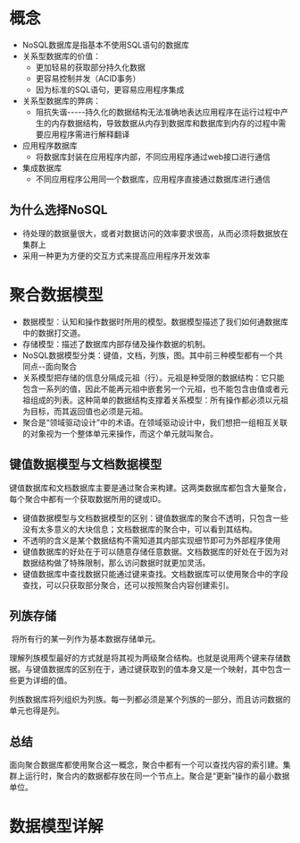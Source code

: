 # 概念

- NoSQL数据库是指基本不使用SQL语句的数据库
- 关系型数据库的价值：
  - 更加轻易的获取部分持久化数据
  - 更容易控制并发（ACID事务）
  - 因为标准的SQL语句，更容易应用程序集成
- 关系型数据库的弊病：
  - 阻抗失谐-----持久化的数据结构无法准确地表达应用程序在运行过程中产生的内存数据结构，导致数据从内存到数据库和数据库到内存的过程中需要应用程序需进行解释翻译
- 应用程序数据库
  - 将数据库封装在应用程序内部，不同应用程序通过web接口进行通信
- 集成数据库
  - 不同应用程序公用同一个数据库，应用程序直接通过数据库进行通信

## 为什么选择NoSQL

- 待处理的数据量很大，或者对数据访问的效率要求很高，从而必须将数据放在集群上
- 采用一种更为方便的交互方式来提高应用程序开发效率

# 聚合数据模型

- 数据模型：认知和操作数据时所用的模型。数据模型描述了我们如何通数据库中的数据打交道。
- 存储模型：描述了数据库内部存储及操作数据的机制。
- NoSQL数据模型分类：键值，文档，列族，图。其中前三种模型都有一个共同点--面向聚合
- 关系模型把存储的信息分隔成元祖（行）。元祖是种受限的数据结构：它只能包含一系列的值，因此不能再元祖中嵌套另一个元祖，也不能包含由值或者元祖组成的列表。这种简单的数据结构支撑着关系模型：所有操作都必须以元祖为目标，而其返回值也必须是元祖。
- 聚合是“领域驱动设计”中的术语。在领域驱动设计中，我们想把一组相互关联的对象视为一个整体单元来操作，而这个单元就叫聚合。

## 键值数据模型与文档数据模型

​	键值数据库和文档数据库主要是通过聚合来构建。这两类数据库都包含大量聚合，每个聚合中都有一个获取数据所用的键或ID。

* 键值数据模型与文档数据模型的区别：键值数据库的聚合不透明，只包含一些没有太多意义的大块信息；文档数据库的聚合中，可以看到其结构。
* 不透明的含义是某个数据结构不需知道其内部实现细节即可为外部程序使用
* 键值数据库的好处在于可以随意存储任意数据。文档数据库的好处在于因为对数据结构做了特殊限制，那么访问数据时就更加灵活。
* 键值数据库中查找数据只能通过键来查找。文档数据库可以使用聚合中的字段查找，可以只获取部分聚合，还可以按照聚合内容创建索引。

## 列族存储

​	将所有行的某一列作为基本数据存储单元。

​	理解列族模型最好的方式就是将其视为两级聚合结构。也就是说用两个键来存储数据。与键值数据库的区别在于，通过键获取到的值本身又是一个映射，其中包含一些更为详细的值。

​	列族数据库将列组织为列族。每一列都必须是某个列族的一部分，而且访问数据的单元也得是列。

## 总结

​	面向聚合数据库都使用聚合这一概念，聚合中都有一个可以查找内容的索引建。集群上运行时，聚合内的数据都存放在同一个节点上。聚合是“更新”操作的最小数据单位。

# 数据模型详解

